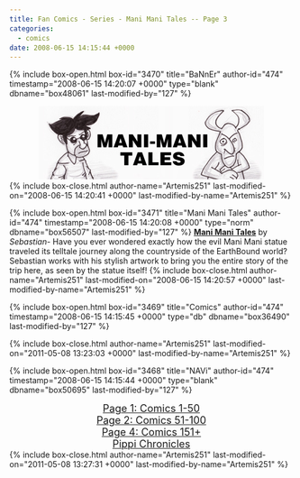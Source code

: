 ```yaml
---
title: Fan Comics - Series - Mani Mani Tales -- Page 3
categories:
  - comics
date: 2008-06-15 14:15:44 +0000
---
```

{% include box-open.html box-id="3470" title="BaNnEr" author-id="474" timestamp="2008-06-15 14:20:07 +0000" type="blank" dbname="box48061" last-modified-by="127" %}
<center><img src="/comics/series/manimani/thebanner.jpg" /></center>
{% include box-close.html author-name="Artemis251" last-modified-on="2008-06-15 14:20:41 +0000" last-modified-by-name="Artemis251" %}

{% include box-open.html box-id="3471" title="Mani Mani Tales" author-id="474" timestamp="2008-06-15 14:20:08 +0000" type="norm" dbname="box56507" last-modified-by="127" %}
<b><u>Mani Mani Tales</u></b> by <i>Sebastian</i>-  Have you ever wondered exactly how the evil Mani Mani statue traveled its telltale journey along the countryside of the EarthBound world?  Sebastian works with his stylish artwork to bring you the entire story of the trip here, as seen by the statue itself!
{% include box-close.html author-name="Artemis251" last-modified-on="2008-06-15 14:20:57 +0000" last-modified-by-name="Artemis251" %}

{% include box-open.html box-id="3469" title="Comics" author-id="474" timestamp="2008-06-15 14:15:45 +0000" type="db" dbname="box36490" last-modified-by="127" %}
<center><navigator search="`Content` LIKE 'Mani Mani Tales 1%'" display="no" quantity="50" start="0" section="description" /><displaytor mode="twocolumnlist" /></center>
{% include box-close.html author-name="Artemis251" last-modified-on="2011-05-08 13:23:03 +0000" last-modified-by-name="Artemis251" %}

{% include box-open.html box-id="3468" title="NAVi" author-id="474" timestamp="2008-06-15 14:15:44 +0000" type="blank" dbname="box50695" last-modified-by="127" %}
<center><a href="http://starmen.net/comics/series/manimani/index.php"><font size="4">Page 1: Comics 1-50</font></a>
<br />
<a href="http://starmen.net/comics/series/manimani/index2.php"><font size="4">Page 2: Comics 51-100</font></a><br />
<a href="http://starmen.net/comics/series/manimani/index4.php"><font size="4">Page 4: Comics 151+</font></a><br />
<a href="http://starmen.net/comics/series/manimani/pippi.php"><font size="4">Pippi Chronicles</font></a><br /></center>
{% include box-close.html author-name="Artemis251" last-modified-on="2011-05-08 13:27:31 +0000" last-modified-by-name="Artemis251" %}
